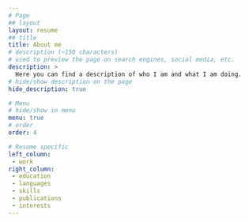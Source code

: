 ```yaml
---
# Page
## layout
layout: resume
## title
title: About me
# description (~150 characters)
# used to preview the page on search engines, social media, etc.
description: >
  Here you can find a description of who I am and what I am doing.
# hide/show description on the page
hide_description: true

# Menu
# hide/show in menu
menu: true
# order
order: 4

# Resume specific
left_column:
 - work
right_column:
 - education
 - languages
 - skills
 - publications
 - interests
---
```

